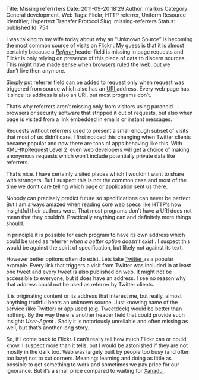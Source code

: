 Title: Missing refer(r)ers
Date: 2011-09-20 18:29
Author: markos
Category: General development, Web
Tags: Flickr, HTTP referrer, Uniform Resource Identifier, Hypertext Transfer Protocol
Slug: missing-referrers
Status: published
Id: 754

<div>
 <p>
  I was talking to my wife today about why an “Unknown Source” is becoming the most common source of visits on
  <a class="zem_slink" href="http://flickr.com" rel="homepage" title="Flickr">
   Flickr
  </a>
  . My guess is that it is almost certainly because a
  <a class="zem_slink" href="http://en.wikipedia.org/wiki/HTTP_referrer" rel="wikipedia" title="HTTP referrer">
   <em>
    Referer
   </em>
  </a>
  header field is missing in page requests and Flickr is only relying on presence of this piece of data to discern sources. This might have made sense when browsers ruled the web, but we don’t live then anymore.
 </p>
 <p>
  Simply put referrer field
  <a href="http://tools.ietf.org/html/rfc2616#section-14.36" title="Link to Referer field definition">
   can be added
  </a>
  to request only when request was triggered from source which also has an
  <a class="zem_slink" href="http://en.wikipedia.org/wiki/Uniform_Resource_Identifier" rel="wikipedia" title="Uniform Resource Identifier">
   URI
  </a>
  address. Every web page has it since its address is also an URI, but most programs don’t.
 </p>
 <p>
  That’s why referrers aren’t missing only from visitors using paranoid browsers or security software that stripped it out of requests, but also when page is visited from a link embedded in emails or instant messages.
 </p>
 <p>
  Requests without referrers used to present a small enough subset of visits that most of us didn’t care. I first noticed this changing when Twitter clients became popular and now there are tons of apps behaving like this. With
  <a href="http://www.w3.org/TR/XMLHttpRequest2/" title="Link to specification">
   XMLHttpRequest Level 2
  </a>
  ﻿ even web developers will get a choice of making anonymous requests which won’t include potentially private data like referrers.
 </p>
 <p>
  That’s nice. I have certainly visited places which I wouldn’t want to share with strangers. But I suspect this is not the common case and most of the time we don’t care telling which page or application sent us there.
 </p>
 <p>
  Nobody can precisely predict future so specifications can never be perfect. But I am always amazed when reading core web specs like HTTP’s how insightful their authors were. That most programs don’t have a URI does not mean that they couldn’t. Practically anything can and definitely more things should.
 </p>
 <p>
  In principle it is possible for each program to have its own address which could be used as referrer
  <em>
   when a better option doesn’t exist
  </em>
  . I suspect this would be against the spirit of specification, but likely not against its text.
 </p>
 <p>
  However better options often do exist. Lets take
  <a class="zem_slink" href="http://twitter.com" rel="homepage" title="Twitter">
   Twitter
  </a>
  as a popular example. Every link that triggers a visit from Twitter was included in at least one tweet and every tweet is also published on web. It might not be accessible to everyone, but it does have an address. I see no reason why that address could not be used as referrer by Twitter clients.
 </p>
 <p>
  It is originating content or its address that interest me, but really, almost anything truthful beats an unknown source. Just knowing name of the service (like Twitter) or app used (e.g. Tweetdeck) would be better than nothing. By the way there is another header field that could provide such insight:
  <em>
   User-Agent
  </em>
  . Sadly it is notoriously unreliable and often missing as well, but that’s another long story.
 </p>
 <p>
  So, if I come back to Flickr. I can’t really tell how much Flickr can or could know. I suspect more than it tells, but I would be astonished if they are not mostly in the dark too. Web was largely built by people too busy (and often too lazy) not to cut corners. Meaning: learning and doing as little as possible to get something to work and sometimes we pay price for our ignorance. But it’s a small price compared to waiting for
  <a href="http://en.wikipedia.org/wiki/Project_Xanadu" title="Description of project Xanadu on Wikipedia">
   Xanadu
  </a>
  .
 </p>
 <div class="zemanta-pixie">
  <img alt="" class="zemanta-pixie-img" src="http://img.zemanta.com/pixy.gif?x-id=860d2c48-a1dc-49c5-85d1-277e4734d096"/>
 </div>
</div>
